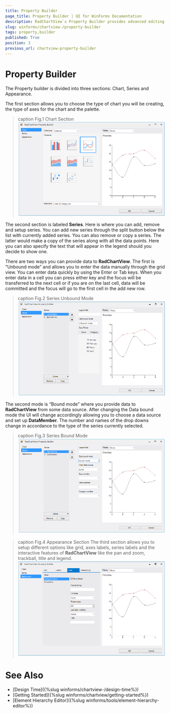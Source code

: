 ```yaml
---
title: Property Builder
page_title: Property Builder | UI for WinForms Documentation
description: RadChartView`s Property Builder provides advanced editing and customization options in the Visual Studio designer 
slug: winforms/chartview-/property-builder
tags: property,builder
published: True
position: 3
previous_url: chartview-property-builder
---
```


# Property Builder

The Property builder is divided into three sections: Chart, Series and Appearance.
        

The first section allows you to choose the type of chart you will be creating, the type of axes for the chart and the palette. 

>caption Fig.1 Chart Section
![chartview-propety-builder 001](images/chartview-propety-builder001.png)

The second section is labeled __Series__. Here is where you can add, remove and setup series. You can add new series through the split button below the list with currently added series. You can also remove or copy a series. The latter would make a copy of the series along with all the data points. Here you can also specify the text that will appear in the legend should you decide to show one.

There are two ways you can provide data to __RadChartView__. The first is “Unbound mode” and allows you to enter the data manually through the grid view. You can enter data quickly by using the Enter or Tab keys. When you enter data in a cell you can press either key and the focus will be transferred to  the next cell or if you are on the last cell, data will be committed and the focus will go to the first cell in the add new row.

>caption Fig.2 Series Unbound Mode 
![chartview-propety-builder 002](images/chartview-propety-builder002.png)

The second mode is “Bound mode” where you provide data to __RadChartView__ from some data source. After changing the Data bound mode the UI will change accordingly allowing you to choose a data source and set up __DataMember__. The number and names of the drop downs change in accordance to the type of the series currently selected.

>caption Fig.3 Series Bound Mode 
![chartview-propety-builder 003](images/chartview-propety-builder003.png)

>caption Fig.4 Appearance Section
The third section allows you to setup different options like grid, axes labels, series labels and the interactive features of __RadChartView__ like the pan and zoom, trackball, title and legend. 
![chartview-propety-builder 004](images/chartview-propety-builder004.png)

# See Also

* [Design Time]({%slug winforms/chartview-/design-time%})
* [Getting Started]({%slug winforms/chartview/getting-started%})
* [Element Hierarchy Editor]({%slug winforms/tools/element-hierarchy-editor%})